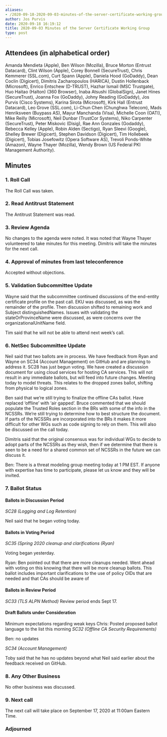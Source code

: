 ```yaml
---
aliases:
- /2020-09-18-2020-09-03-minutes-of-the-server-certificate-working-group/
author: Jos Purvis
date: 2020-09-18 16:19:12
title: 2020-09-03 Minutes of the Server Certificate Working Group
type: post
---
```


## Attendees (in alphabetical order) 

Amanda Mendieta (Apple), Ben Wilson (Mozilla), Bruce Morton (Entrust Datacard), Clint Wilson (Apple), Corey Bonnell (SecureTrust), Chris Kemmerer (SSL.com), Curt Spann (Apple), Daniela Hood (GoDaddy), Dean Coclin (Digicert), Dimitris Zacharopoulos (HARICA), Dustin Hollenback (Microsoft), Enrico Entschew (D-TRUST), Hazhar Ismail (MSC Trustgate), Huo Haitao (Halton) (360 Browser), Inaba Atsushi (GlobalSign), Janet Hines (SecureTrust), Joanna Fox (GoDaddy), Johny Reading (GoDaddy), Jos Purvis (Cisco Systems), Karina Sirota (Microsoft), Kirk Hall (Entrust Datacard), Leo Grove (SSL.com), Li-Chun Chen (Chunghwa Telecom), Mads Henriksveen (Buypass AS), Mayur Manchanda (Visa), Michelle Coon (OATI), Mike Reilly (Microsoft), Neil Dunbar (TrustCor Systems), Niko Carpenter (SecureTrust), Peter Miskovic (Disig), Rae Ann Gonzales (Godaddy), Rebecca Kelley (Apple), Robin Alden (Sectigo), Ryan Sleevi (Google), Shelley Brewer (Digicert), Stephen Davidson (Digicert), Tim Hollebeek (Digicert), Tobias Josefowitz (Opera Software AS), Trevoli Ponds-White (Amazon), Wayne Thayer (Mozilla), Wendy Brown (US Federal PKI Management Authority).

## Minutes 

### 1. Roll Call 

The Roll Call was taken.

### 2. Read Antitrust Statement 

The Antitrust Statement was read.

### 3. Review Agenda 

No changes to the agenda were noted. It was noted that Wayne Thayer volunteered to take minutes for this meeting. Dimitris will take the minutes for the next call.

### 4. Approval of minutes from last teleconference 

Accepted without objections.

### 5. Validation Subcommittee Update 

Wayne said that the subcommittee continued discussions of the end-entity certificate profile on the past call. EKU was discussed, as was the remainder of the profile. Then discussion shifted to remaining work and Subject distinguishedNames. Issues with validating the stateOrProvinceName were discussed, as were concerns over the organizationalUnitName field.

Tim said that he will not be able to attend next week’s call.

### 6. NetSec Subcommittee Update 

Neil said that two ballots are in process. We have feedback from Ryan and Wayne on SC34 (Account Management) on GitHub and are planning to address it. SC28 has just begun voting. We have created a discussion document for using cloud services for hosting CA services. This will not result in any immediate ballots, but will feed into future changes. Meeting today to model threats. This relates to the dropped zones ballot, shifting from physical to logical zones.

Ben said that we’re still trying to finalize the offline CAs ballot. Have replaced ‘offline’ with ‘air gapped’. Bruce commented that we should populate the Trusted Roles section in the BRs with some of the info in the NCSSRs. We’re still trying to determine how to best structure the document. If parts of the NCSSRs are incorporated into the BRs it makes it more difficult for other WGs such as code signing to rely on them. This will also be discussed on the call today.

Dimitris said that the original consensus was for individual WGs to decide to adopt parts of the NCSSRs as they wish, then if we determine that there is seen to be a need for a shared common set of NCSSRs in the future we can discuss it.

Ben: There is a threat modeling group meeting today at 1 PM EST. If anyone with expertise has time to participate, please let us know and they will be invited.

### 7. Ballot Status 

#### Ballots in Discussion Period 

_SC28 (Logging and Log Retention)_

Neil said that he began voting today.

#### Ballots in Voting Period 

_SC35 (Spring 2020 cleanup and clarifications (Ryan)_

Voting began yesterday.

Ryan: Ben pointed out that there are more cleanups needed. Went ahead with voting on this knowing that there will be more cleanup ballots. This ballot includes important clarifications to the use of policy OIDs that are needed and that CAs should be aware of

#### Ballots in Review Period 

_SC33 (TLS ALPN Method)_
Review period ends Sept 17.

#### Draft Ballots under Consideration 

Minimum expectations regarding weak keys
Chris: Posted proposed ballot language to the list this morning
_SC32 (Offline CA Security Requirements)_

Ben: no updates

_SC34 (Account Management)_

Toby said that he has no updates beyond what Neil said earlier about the feedback received on GitHub.

### 8. Any Other Business 

No other business was discussed.

### 9. Next call 

The next call will take place on September 17, 2020 at 11:00am Eastern Time.

### Adjourned